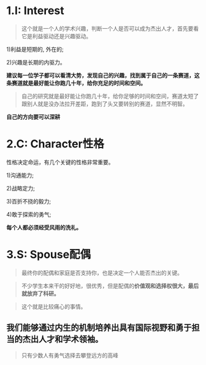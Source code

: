 # 1.I: Interest
>这个就是一个人的学术兴趣，判断一个人是否可以成为杰出人才，首先要看它是利益驱动还是兴趣驱动。

1)利益是短期的, 外在的;

2)兴趣是长期的内驱力。

**建议每一位学子都可以看清大势，发现自己的兴趣，找到属于自己的一条赛道，这条赛道就是最好能让你跑几十年，给你充足的时间和空间。**

>自己的研究就是最好能让你跑几十年，给你足够的时间和空间，赛道太短了跟别人就是没办法拉开差距，跑到了头又要转别的赛道，显然不明智。

**自己的方向要可以深耕**

# 2.C: Character性格
性格决定命运，有几个关键的性格非常重要。

1)沟通能力;

2)战略定力;

3)百折不挠的毅力;

4)敢于探索的勇气;

**每个人都必须经受风雨的洗礼。**

# 3.S: Spouse配偶
>最终你的配偶和家庭是否支持你，也是决定一个人能否杰出的关键。

>不少学生本来干的好好地，很优秀，但是配偶的**价值观和选择权很大，最后就放弃了科研。**

>这个就是比较痛心的事情。

## 我们能够通过内生的机制培养出具有国际视野和勇于担当的杰出人才和学术领袖。
>只有少数人有勇气选择去攀登远方的高峰
